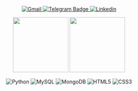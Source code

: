 <p align='center'>
    <a href="mailto:sinkaiya@gmail.com">
    <img alt="Gmail" src="https://img.shields.io/badge/Gmail-D14836?style=for-the-badge&logo=gmail&logoColor=white" />    
  </a>
  <a href="https://t.me/sinkaiya">
    <img src="https://img.shields.io/badge/-telegram-0088cc?style=for-the-badge&logo=telegram&logoColor=white" alt="Telegram Badge">
  </a>
  <a href="https://www.linkedin.com/in/sinkaiya/">
  <img alt="Linkedin" src="https://img.shields.io/badge/LinkedIn-0077B5?style=for-the-badge&logo=linkedin&logoColor=white"  />
  </a>
</p>

<p align = 'center'>
  <a href="https://github-readme-stats.vercel.app/api?username=sinkaiya&show_icons=true&count_private=true"><img height=150 src="https://github-readme-stats.vercel.app/api?username=sinkaiya&show_icons=true&count_private=true" /></a>
  <a href="https://github.com/sinkaiya/github-readme-stats"><img height=150 src="https://github-readme-stats.vercel.app/api/top-langs/?username=sinkaiya&layout=compact"/></a>
</p>

<p align="center">
<img alt="Python" src="https://img.shields.io/badge/python-3670A0?style=for-the-badge&logo=python&logoColor=ffdd54">
<img alt="MySQL" src="https://img.shields.io/badge/mysql-%2300f.svg?style=for-the-badge&logo=mysql&logoColor=white">
<img alt="MongoDB" src="https://img.shields.io/badge/MongoDB-%234ea94b.svg?style=for-the-badge&logo=mongodb&logoColor=white">
<img alt="HTML5" src="https://img.shields.io/badge/html5-%23E34F26.svg?style=for-the-badge&logo=html5&logoColor=white">
<img alt="CSS3" src="https://img.shields.io/badge/css3-%231572B6.svg?style=for-the-badge&logo=css3&logoColor=white">
</p>
